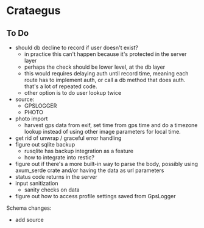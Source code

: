 Crataegus
===
## To Do
- should db decline to record if user doesn't exist?
    - in practice this can't happen because it's protected in the server layer
    - perhaps the check should be lower level, at the db layer
    - this would requires delaying auth until record time, meaning each route has to implement auth, or call a db method that does auth. that's a lot of repeated code.
    - other option is to do user lookup twice
- source:
    - GPSLOGGER
    - PHOTO
- photo import
    - harvest gps data from exif, set time from gps time and do a timezone lookup instead of using other image parameters for local time.
- get rid of unwrap / graceful error handling
- figure out sqlite backup
    - rusqlite has backup integration as a feature
    - how to integrate into restic?
- figure out if there's a more built-in way to parse the body, possibly using axum_serde crate and/or having the data as url parameters
- status code returns in the server
- input sanitization
    - sanity checks on data
- figure out how to access profile settings saved from GpsLogger

Schema changes:
- add source
